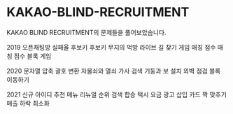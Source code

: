 # KAKAO-BLIND-RECRUITMENT
KAKAO BLIND RECRUITMENT의 문제들을 풀어보았습니다.

2019
오픈채팅방
실패율
후보키
후보키
무지의 먹방 라이브
길 찾기 게임
매칭 점수
매칭 점수
블록 게임

2020
문자열 압축
괄호 변환
자물쇠와 열쇠
가사 검색
기둥과 보 설치
외벽 점검
블록 이동하기

2021
신규 아이디 추천
메뉴 리뉴얼
순위 검색
합승 택시 요금
광고 삽입
카드 짝 맞추기
매출 하락 최소화
